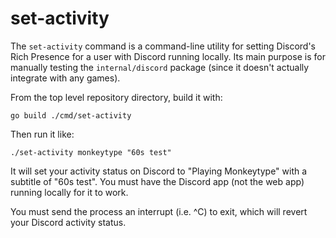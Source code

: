 # set-activity

The `set-activity` command is a command-line utility for setting Discord's Rich Presence for a user with Discord running locally.  Its main purpose is for manually testing the `internal/discord` package (since it doesn't actually integrate with any games).

From the top level repository directory, build it with:

```
go build ./cmd/set-activity
```

Then run it like:

```
./set-activity monkeytype "60s test"
```

It will set your activity status on Discord to "Playing Monkeytype" with a subtitle of "60s test".  You must have the Discord app (not the web app) running locally for it to work.

You must send the process an interrupt (i.e. ^C) to exit, which will revert your Discord activity status.